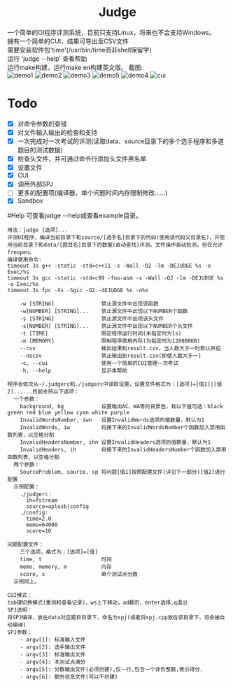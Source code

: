 # <center>Judge</center>
一个简单的OI程序评测系统，目前只支持Linux，将来也不会支持Windows。</br>
拥有一个简单的CUI，结果可导出至CSV文件</br>
需要安装软件包'time'(/usr/bin/time而非shell保留字)</br>
运行 'judge --help' 查看帮助</br>
运行make构建，运行make en构建英文版。
截图:</br>
![demo1](https://github.com/Heptagon196/Judge/blob/pic/demo1.png)
![demo2](https://github.com/Heptagon196/Judge/blob/pic/demo2.png)
![demo3](https://github.com/Heptagon196/Judge/blob/pic/demo3.png)
![demo5](https://github.com/Heptagon196/Judge/blob/pic/demo5.png)
![demo4](https://github.com/Heptagon196/Judge/blob/pic/demo4.png)
![cui](https://github.com/Heptagon196/Judge/blob/pic/cui.png)

# Todo
- [x] 对命令参数的查错
- [x] 对文件输入输出的检查和支持
- [x] 一次完成对一次考试的评测(读取data、source目录下的多个选手程序和多道题目的测试数据)
- [x] 检查头文件，并可通过命令行添加头文件黑名单
- [x] 设置文件
- [x] CUI
- [x] 调用外部SPJ
- [ ] 更多的配置项(编译器，单个问题时间内存限制修改……)
- [x] Sandbox

#Help
可查看judge --help或查看example目录。
```
用法：judge [选项]...
评测OI程序，编译当前目录下和source/[选手名]目录下的代码(使用该代码父目录名)，并使用当前目录下和data/[题目名]目录下的数据(自动查找)评测。文件操作自动检测，但仅允许freopen。
编译使用命令:
timeout 3s g++ -static -std=c++11 -s -Wall -O2 -lm -DEJUDGE %s -o Exec/%s
timeout 3s gcc -static -std=c99 -fno-asm -s -Wall -O2 -lm -DEJUDGE %s -o Exec/%s
timeout 3s fpc -Xs -Sgic -O2 -dEJUDGE %s -o%s

    -w [STRING]               禁止源文件中出现该函数
    -w[NUMBER] [STRING]...    禁止源文件中出现以下NUMBER个函数
    -s [STRING]               禁止源文件中出现该头文件
    -s[NUMBER] [STRING]...    禁止源文件中出现以下NUMBER个头文件
    -t [TIME]                 限定程序运行时间(未指定时为1s)
    -m [MEMORY]               限制程序使用内存(为指定时为128000KB)
    --csv                     输出结果到result.csv，当人数大于一时默认开启
    --nocsv                   禁止输出到result.csv(即使人数大于一)
    -c, --cui                 使用一个简单的CUI管理一次考试
    -h, --help                显示本帮助

程序会依次从~/.judgerc和./judgerc中读取设置，设置文件格式为：[选项]=[值1]|[值2]......目前支持以下选项：
  一个参数：
    background, bg            设置输出AC、WA等的背景色，有以下值可选：black green red blue yellow cyan white purple
    InvalidWordsNumber, iwn   设置InvalidWords选项的值数量，默认为1
    InvalidWords, iw          将接下来的InvalidWordsNumber个函数加入禁用函数列表，以空格分割
    InvalidHeadersNumber, ihn 设置InvalidHeaders选项的值数量，默认为1
    InvalidHeaders, ih        将接下来的InvalidHeadersNumber个函数加入禁用函数列表，以空格分割
  两个参数：
    SourceProblem, source, sp 将问题[值1]按照配置文件(详见下一部分)[值2]进行配置
  示例配置：
    ./judgerc：
      ih=fstream
      source=aplusb|config
    ./config:
      time=2.0
      memo=64000
      score=10

问题配置文件：
    三个选项，格式为：[选项]=[值]
    time, t                   时间
    memo, memory, m           内存
    score, s                  单个测试点分数
  示例同上。

CUI模式：
tab键切换模式(重测和查看记录)，ws上下移动，ad翻页，enter选择,q退出
SPJ说明：
将SPJ编译，放在data对应题目目录下，命名为spj(或者将spj.cpp放在该目录下，将会被自动编译)
SPJ参数：
    - argv[1]: 标准输入文件
    - argv[2]: 选手输出文件
    - argv[3]: 标准输出文件
    - argv[4]: 本测试点满分
    - argv[5]: 分数输出文件(必须创建),仅一行,包含一个非负整数,表示得分.
    - argv[6]: 额外信息文件(可以不创建)
```
